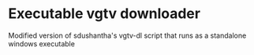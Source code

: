 # Executable vgtv downloader

Modified version of sdushantha's vgtv-dl script that runs as a standalone windows executable
